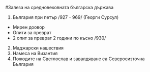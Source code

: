 #Залеза на средновековната българска държава
1. България при петър /927 - 969/ (Георги Сурсул)
 - Мирен доовор
 - Опити за преврат
 - 2 опит за преврат 2 години по късно /930/
2. Маджарски нашествия
3. Намеса на Византия
4. Пожодите на Светлослав и завалдяване са Северосизточна България
